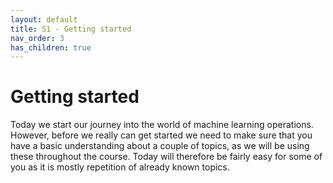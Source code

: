 ```yaml
---
layout: default
title: S1 - Getting started
nav_order: 3
has_children: true
---
```


# Getting started

Today we start our journey into the world of machine learning operations. However, before we really can get started we need to make 
sure that you have a basic understanding about a couple of topics, as we will be using these throughout the course. Today will therefore
be fairly easy for some of you as it is mostly repetition of already known topics.



